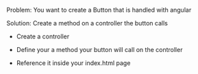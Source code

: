 Problem: You want to create a Button that is handled with angular

Solution: Create a method on a controller the button calls

- Create a controller

- Define your a method your button will call on the controller

- Reference it inside your index.html page


